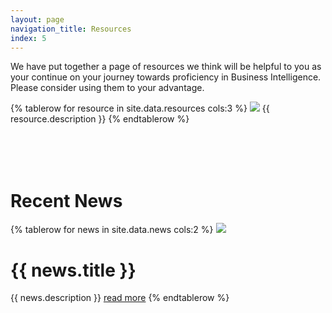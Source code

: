 ```yaml
---
layout: page
navigation_title: Resources
index: 5
---
```


We have put together a page of resources we think will be helpful to you as your continue on your journey towards proficiency in Business Intelligence. Please consider using them to your advantage.

<table class="resources">
{% tablerow for resource in site.data.resources cols:3 %}
<a href="{{ resource.url }}"><img src="{{ resource.photo }}"></a>
{{ resource.description }}
{% endtablerow %}
</table>

<br /><br />
# Recent News
<table class="news">
{% tablerow for news in site.data.news cols:2 %}
<a href="{{ news.url }}"><img src="{{ news.photo }}"></a>
<h1>{{ news.title }}</h1>
{{ news.description }} <a href="{{ news.url }}">read more</a>
{% endtablerow %}
</table>
